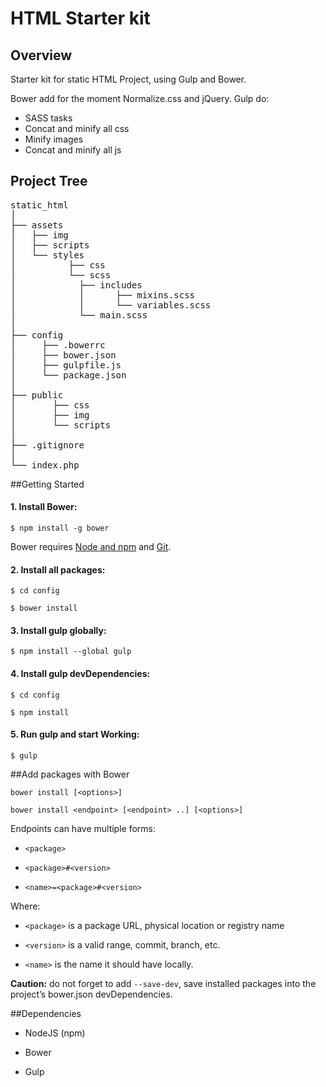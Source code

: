 # HTML Starter kit

## Overview

Starter kit for static HTML Project, using Gulp and Bower.

Bower add for the moment Normalize.css and jQuery.
Gulp do:

* SASS tasks
* Concat and minify all css
* Minify images
* Concat and minify all js


## Project Tree

<pre>
static_html
│
├── assets
│   ├── img
│   ├── scripts
│   └── styles 
│		   ├── css
│	   	   └── scss
│	   		 ├── includes
│   		 │	    ├── mixins.scss
│   		 │	    └── variables.scss
│	   		 └── main.scss
│
├── config
│     ├── .bowerrc
│     ├── bower.json
│     ├── gulpfile.js
│     └── package.json
│
├── public
│   	├── css
│   	├── img
│   	└── scripts
│
├── .gitignore
│
└── index.php
</pre>

##Getting Started

#### 1. Install Bower:

`$ npm install -g bower` 

Bower requires [Node and npm](http://nodejs.org) and [Git](http://git-scm.com).

#### 2. Install all packages:

`$ cd config` 

`$ bower install` 


#### 3. Install gulp globally:

`$ npm install --global gulp` 


#### 4. Install gulp devDependencies:

`$ cd config` 

`$ npm install` 

#### 5. Run gulp and start Working:
`$ gulp` 

##Add packages with Bower

`bower install [<options>]`

`bower install <endpoint> [<endpoint> ..] [<options>]`

Endpoints can have multiple forms:

* `<package>`

* `<package>#<version>`

* `<name>=<package>#<version>`     

Where:

* `<package>` is a package URL, physical location or registry name

* `<version>` is a valid range, commit, branch, etc.

* `<name>` is the name it should have locally.
  

__Caution:__ do not forget to add `--save-dev`, save installed packages into the project’s bower.json devDependencies.

##Dependencies

* NodeJS (npm)

* Bower

* Gulp


